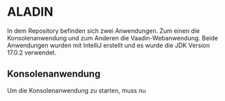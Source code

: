 # ALADIN

In dem Repository befinden sich zwei Anwendungen. Zum einen die Konsolenanwendung und zum Anderen die Vaadin-Webanwendung. 
Beide Anwendungen wurden mit IntelliJ erstellt und es wurde die JDK Version 17.0.2 verwendet. 

## Konsolenanwendung
 
 Um die Konsolenanwendung zu starten, muss nu
